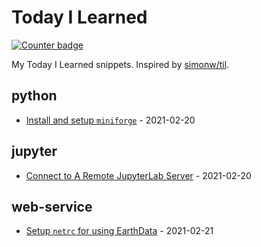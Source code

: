 # Today I Learned
[![Counter badge](https://img.shields.io/badge/count-3-green.svg)](https://shields.io/)

My Today I Learned snippets. Inspired by [simonw/til](https://github.com/simonw/til).

<!-- index starts -->
## python

* [Install and setup `miniforge`](https://github.com/cheginit/til/blob/main/python/miniforge.md) - 2021-02-20

## jupyter

* [Connect to A Remote JupyterLab Server](https://github.com/cheginit/til/blob/main/jupyter/remote.md) - 2021-02-20

## web-service

* [Setup `netrc` for using EarthData](https://github.com/cheginit/til/blob/main/web-service/netrc.md) - 2021-02-21
<!-- index ends -->
